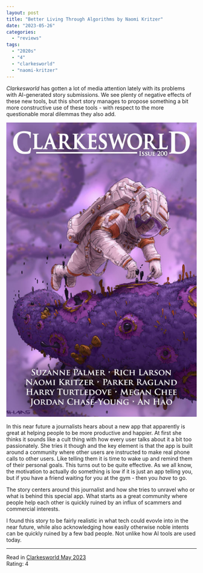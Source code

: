 ```yaml
---
layout: post
title: "Better Living Through Algorithms by Naomi Kritzer"
date: "2023-05-26"
categories:
  - "reviews"
tags:
  - "2020s"
  - "4"
  - "clarkesworld"
  - "naomi-kritzer"
---
```


_Clarkesworld_ has gotten a lot of media attention lately with its problems with AI-generated story submissions. We see plenty of negative effects of these new tools, but this short story manages to propose something a bit more constructive use of these tools - with respect to the more questionable moral dilemmas they also add.

![](/assets/images/cw_200_800.jpg)

In this near future a journalists hears about a new app that apparently is great at helping people to be more productive and happier. At first she thinks it sounds like a cult thing with how every user talks about it a bit too passionately. She tries it though and the key element is that the app is built around a community where other users are instructed to make real phone calls to other users. Like telling them it is time to wake up and remind them of their personal goals. This turns out to be quite effective. As we all know, the motivation to actually do something is low if it is just an app telling you, but if you have a friend waiting for you at the gym - then you _have_ to go.

The story centers around this journalist and how she tries to unravel who or what is behind this special app. What starts as a great community where people help each other is quickly ruined by an influx of scammers and commercial interests.

I found this story to be fairly realistic in what tech could evovle into in the near future, while also acknowledging how easily otherwise noble intents can be quickly ruined by a few bad people. Not unlike how AI tools are used today.

* * *

Read in [Clarkesworld May 2023](https://clarkesworldmagazine.com/kritzer_05_23/)\
Rating: 4
